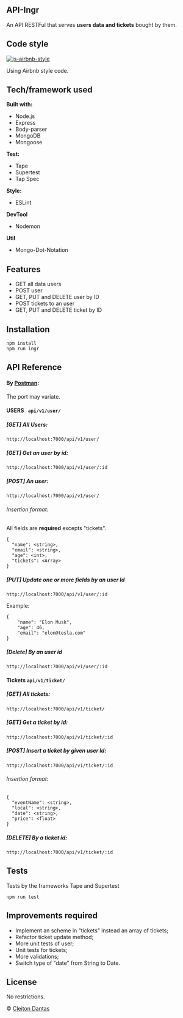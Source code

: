 ## API-Ingr
An API RESTFul that serves **users data and tickets** bought by them.

## Code style
 [![js-airbnb-style](https://camo.githubusercontent.com/9829cb01a7f7b1bc7ad5e52f5c5451cd97983189/68747470733a2f2f696d672e736869656c64732e696f2f62616467652f636f64652532307374796c652d416972626e622d6666356135662e737667)](https://github.com/airbnb/javascript)
 
Using Airbnb style code.
 
## Tech/framework used

<b>Built with:</b>
- Node.js
- Express
- Body-parser
- MongoDB
- Mongoose

<b>Test:</b>
- Tape
- Supertest
- Tap Spec

<b>Style:</b>
- ESLint

<b>DevTool</b>
- Nodemon

<b>Util</b>
- Mongo-Dot-Notation
## Features
- GET all data users
- POST user
- GET, PUT and DELETE user by ID
- POST tickets to an user
- GET, PUT and DELETE ticket by ID

## Installation

    npm install
    npm run ingr
    
## API Reference
#### By [Postman](https://www.getpostman.com/):
The port may variate.
#### USERS `` api/v1/user/``
##### [GET] All Users:
``http://localhost:7000/api/v1/user/``
##### [GET] Get an user by id:
``http://localhost:7000/api/v1/user/:id``
##### [POST] An user:

``http://localhost:7000/api/v1/user/``

###### Insertion format:
All fields are **required** excepts "tickets".
````
{
  "name": <string>,
  "email": <string>,
  "age": <int>,
  "tickets": <Array>
}
````
##### [PUT] Update one or more fields by an user Id

``http://localhost:7000/api/v1/user/:id``

Example:
```
{
	"name": "Elon Musk",
    "age": 46,
    "email": "elon@tesla.com"
}
```
##### [Delete] By an user id
``http://localhost:7000/api/v1/user/:id``

#### Tickets ``api/v1/ticket/``

##### [GET] All tickets:
``http://localhost:7000/api/v1/ticket/``
##### [GET] Get a ticket by id:
``http://localhost:7000/api/v1/ticket/:id``
##### [POST] Insert a ticket by given user Id:

``http://localhost:7000/api/v1/ticket/:id``

###### Insertion format:
````
{
  "eventName": <string>,
  "local": <string>,
  "date": <string>,
  "price": <float>
}
````
##### [DELETE] By a ticket id:
``http://localhost:7000/api/v1/ticket/:id``

## Tests
Tests by the frameworks Tape and Supertest 
```
npm run test
```
## Improvements required
- Implement an scheme in "tickets" instead an array of tickets;
- Refactor ticket update method;
- More unit tests of user;
- Unit tests for tickets;
- More validations;
- Switch type of "date" from String to Date.

## License
No restrictions.

© [Cleiton Dantas](https://github.com/cleitondants)